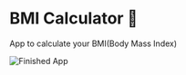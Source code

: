 # BMI Calculator 💪
App to calculate your BMI(Body Mass Index)

![Finished App](https://github.com/londonappbrewery/Images/blob/master/bmi-calc-demo.gif)


